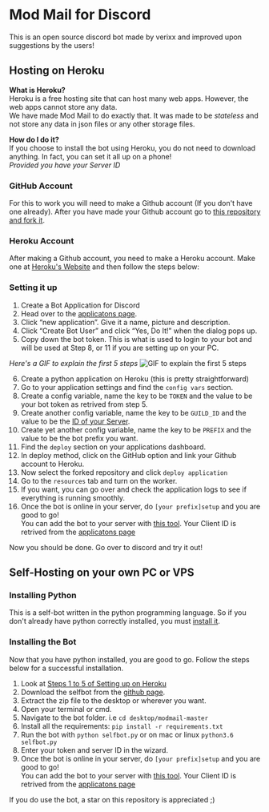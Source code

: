 # Mod Mail for Discord
This is an open source discord bot made by verixx and improved upon suggestions by the users!

## Hosting on Heroku
**What is Heroku?**    
Heroku is a free hosting site that can host many web apps. However, the web apps cannot store any data.    
We have made Mod Mail to do exactly that. It was made to be *stateless* and not store any data in json files or any other storage files.

**How do I do it?**    
If you choose to install the bot using Heroku, you do not need to download anything. In fact, you can set it all up on a phone!    
*Provided you have your Server ID*

### GitHub Account

For this to work you will need to make a Github account (If you don't have one already). After you have made your Github account go to [this repository and fork it](https://github.com/verixx/modmail/fork).

### Heroku Account

After making a Github account, you need to make a Heroku account. Make one at [Heroku's Website](https://heroku.com/) and then follow the steps below: 

### Setting it up

1. Create a Bot Application for Discord
2. Head over to the [applicatons page](https://discordapp.com/developers/applications/me).
3. Click “new application”. Give it a name, picture and description.
4. Click “Create Bot User” and click “Yes, Do It!” when the dialog pops up.
5. Copy down the bot token. This is what is used to login to your bot and will be used at Step 8, or 11 if you are setting up on your PC.

*Here's a GIF to explain the first 5 steps*
![GIF to explain the first 5 steps](https://i.imgur.com/Y2ouW7I.gif)

6. Create a python application on Heroku (this is pretty straightforward)
7. Go to your application settings and find the `config vars` section. 
8. Create a config variable, name the key to be `TOKEN` and the value to be your bot token as retrived from step 5.
9. Create another config variable, name the key to be `GUILD_ID` and the value to be the [ID of your Server](https://support.discordapp.com/hc/en-us/articles/206346498-Where-can-I-find-my-User-Server-Message-ID-).
9. Create yet another config variable, name the key to be `PREFIX` and the value to be the bot prefix you want.
10. Find the `deploy` section on your applications dashboard.
11. In deploy method, click on the GitHub option and link your Github account to Heroku.
12. Now select the forked repository and click `deploy application`
13. Go to the `resources` tab and turn on the worker.
14. If you want, you can go over and check the application logs to see if everything is running smoothly.
15. Once the bot is online in your server, do `[your prefix]setup` and you are good to go!    
You can add the bot to your server with [this tool](https://finitereality.github.io/permissions-calculator/?v=0). Your Client ID is retrived from the [applicatons page](https://discordapp.com/developers/applications/me)

Now you should be done. Go over to discord and try it out!

## Self-Hosting on your own PC or VPS    
### Installing Python

This is a self-bot written in the python programming language. So if you don't already have python correctly installed, you must [install it](http://www.ics.uci.edu/~pattis/common/handouts/pythoneclipsejava/python.html).

### Installing the Bot

Now that you have python installed, you are good to go. Follow the steps below for a successful installation.

1. Look at [Steps 1 to 5 of Setting up on Heroku](https://github.com/verixx/modmail/blob/master/README.md#setting-it-up)
6. Download the selfbot from the [github page](https://github.com/verixx/modmail/archive/master.zip).
7. Extract the zip file to the desktop or wherever you want.
8. Open your terminal or cmd.
9. Navigate to the bot folder. i.e `cd desktop/modmail-master`
10. Install all the requirements: `pip install -r requirements.txt`
11. Run the bot with `python selfbot.py` or on mac or linux `python3.6 selfbot.py`
12. Enter your token and server ID in the wizard.
13. Once the bot is online in your server, do `[your prefix]setup` and you are good to go!    
You can add the bot to your server with [this tool](https://finitereality.github.io/permissions-calculator/?v=0). Your Client ID is retrived from the [applicatons page](https://discordapp.com/developers/applications/me)

If you do use the bot, a star on this repository is appreciated ;)
